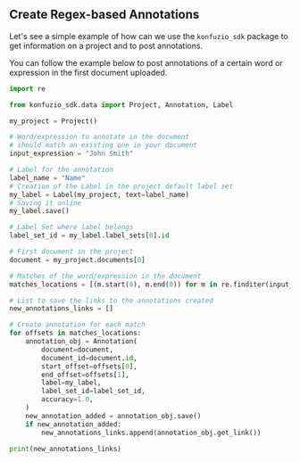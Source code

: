 ## Create Regex-based Annotations

Let's see a simple example of how can we use the `konfuzio_sdk` package to get information on a project and to post annotations.

You can follow the example below to post annotations of a certain word or expression in the first document uploaded.

```python
import re

from konfuzio_sdk.data import Project, Annotation, Label

my_project = Project()

# Word/expression to annotate in the document
# should match an existing one in your document
input_expression = "John Smith"

# Label for the annotation
label_name = "Name"
# Creation of the Label in the project default label set
my_label = Label(my_project, text=label_name)
# Saving it online
my_label.save()

# Label Set where label belongs
label_set_id = my_label.label_sets[0].id

# First document in the project
document = my_project.documents[0]

# Matches of the word/expression in the document
matches_locations = [(m.start(0), m.end(0)) for m in re.finditer(input_expression, document.text)]

# List to save the links to the annotations created
new_annotations_links = []

# Create annotation for each match
for offsets in matches_locations:
    annotation_obj = Annotation(
        document=document,
        document_id=document.id,
        start_offset=offsets[0],
        end_offset=offsets[1],
        label=my_label,
        label_set_id=label_set_id,
        accuracy=1.0,
    )
    new_annotation_added = annotation_obj.save()
    if new_annotation_added:
        new_annotations_links.append(annotation_obj.get_link())

print(new_annotations_links)

```
